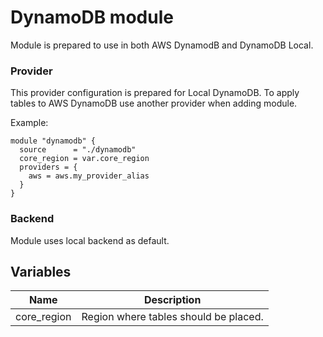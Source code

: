 # DynamoDB module

Module is prepared to use in both AWS DynamodB and DynamoDB Local.

### Provider
This provider configuration is prepared for Local DynamoDB.
To apply tables to AWS DynamoDB use another provider when 
adding module.

Example:
```
module "dynamodb" {
  source      = "./dynamodb"
  core_region = var.core_region
  providers = {
    aws = aws.my_provider_alias
  }
}
```

### Backend
Module uses local backend as default.

## Variables
| Name | Description |
|------|-------------|
| core_region | Region where tables should be placed. |
